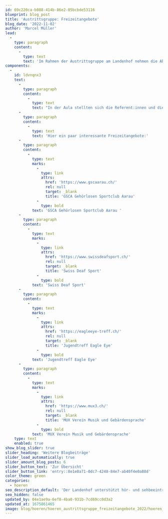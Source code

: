 ```yaml
---
id: 69c220ca-b088-414b-86e2-05bcbde53116
blueprint: blog_post
title: 'Austrittsgruppe: Freizeitangebote'
blog_date: '2022-11-02'
author: 'Marcel Müller'
lead:
  -
    type: paragraph
    content:
      -
        type: text
        text: 'Im Rahmen der Austrittsgruppe am Landenhof nehmen die Abschluss-Schüler:innen jedes Jahr an mehreren interessanten Anlässen teil. Bei verschiedenen Veranstaltungen werden Themen behandelt, welche die Jugendlichen auf dem Weg zur Selbstständigkeit unterstützen. Am 2. November 2022 fand der freiwillige Anlass für die 3. Oberstufe zum Thema Freizeitangebote für Hörbeeinträchtigte statt.'
components:
  -
    id: ldvnqnx3
    text:
      -
        type: paragraph
        content:
          -
            type: text
            text: "In der Aula stellten sich die Referent:innen und die vier Verbände vor und referierten über die verschiedenen Angebote mit spielerischen und sportlichen Aktivitäten, gemeinsamen Treffen mit Plaudern, organisierten Ausflügen, Konzerten mit Gebärdendolmetscher:innen und Vielem mehr. \_Ziel ist es vor allem, dass Hörbeeinträchtige unter sich soziale Kontakte pflegen können. "
      -
        type: paragraph
        content:
          -
            type: text
            text: 'Hier ein paar interessante Freizeitangebote:'
      -
        type: paragraph
        content:
          -
            type: text
            marks:
              -
                type: link
                attrs:
                  href: 'https://www.gscaarau.ch/'
                  rel: null
                  target: _blank
                  title: 'GSCA Gehörlosen Sportclub Aarau'
              -
                type: bold
            text: 'GSCA Gehörlosen Sportclub Aarau '
      -
        type: paragraph
        content:
          -
            type: text
            marks:
              -
                type: link
                attrs:
                  href: 'https://www.swissdeafsport.ch/'
                  rel: null
                  target: _blank
                  title: 'Swiss Deaf Sport'
              -
                type: bold
            text: 'Swiss Deaf Sport'
      -
        type: paragraph
        content:
          -
            type: text
            marks:
              -
                type: link
                attrs:
                  href: 'https://eagleeye-treff.ch/'
                  rel: null
                  target: _blank
                  title: 'Jugendtreff Eagle Eye'
              -
                type: bold
            text: 'Jugendtreff Eagle Eye'
      -
        type: paragraph
        content:
          -
            type: text
            marks:
              -
                type: link
                attrs:
                  href: 'https://www.mux3.ch/'
                  rel: null
                  target: _blank
                  title: 'MUX Verein Musik und Gebärdensprache'
              -
                type: bold
            text: 'MUX Verein Musik und Gebärdensprache'
    type: text
    enabled: true
show_blog_slider: true
slider_heading: 'Weitere Blogbeiträge'
slider_load_automatically: true
slider_amount_blog_posts: 6
slider_button_text: 'Zur Übersicht'
slider_button_link: 'entry::8e1e8a71-0dc7-4248-84e7-ab40f4e0a88d'
color_theme: green
categories:
  - hoeren
seo_description_default: 'Der Landenhof unterstützt hör- und sehbeeinträchtigte Kinder & Jugendliche in ihrem selbstbestimmten Leben durch Förderung ihrer Fähigkeiten & Entwicklung'
seo_hidden: false
updated_by: 04e1ae9a-6ef8-4ba0-931b-7cd69cc0d3a2
updated_at: 1675861465
image: blog/hoeren/hoeren_austrittsgruppe_freizeitangebote_2022/hoeren_austrittsgruppe_freizeitangebote_2022-front.JPG
---
```

